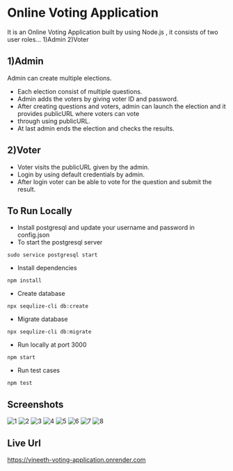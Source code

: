 # Online Voting Application

It is an Online Voting Application built by using Node.js , it consists of two user roles...
1)Admin 2)Voter

## 1)Admin

Admin can create multiple elections.

- Each election consist of multiple questions.
- Admin adds the voters by giving voter ID and password.
- After creating questions and voters, admin can launch the election and it provides publicURL where voters can vote
- through using publicURL.
- At last admin ends the election and checks the results.

## 2)Voter

- Voter visits the publicURL given by the admin.
- Login by using default credentials by admin.
- After login voter can be able to vote for the question and submit the result.

## To Run Locally

- Install postgresql and update your username and password in config.json
- To start the postgresql server

```
sudo service postgresql start
```

- Install dependencies

```
npm install
```

- Create database

```
npx sequlize-cli db:create
```

- Migrate database

```
npx sequlize-cli db:migrate
```

- Run locally at port 3000

```
npm start
```

- Run test cases

```
npm test
```

## Screenshots

![1](https://user-images.githubusercontent.com/112814848/213916221-ec2281dd-00b6-4491-b0ad-614fd2463028.png)
![2](https://user-images.githubusercontent.com/112814848/213916273-329402c0-9f22-422e-b1a7-a3f3e78d7d91.png)
![3](https://user-images.githubusercontent.com/112814848/213916274-1358fdb7-2f31-4f88-b923-902ebbaeee1d.png)
![4](https://user-images.githubusercontent.com/112814848/213916275-d9caec04-61c7-42ca-b2a6-01b411387d0b.png)
![5](https://user-images.githubusercontent.com/112814848/213916278-b4eb2674-c373-44d4-996d-363c923e5300.png)
![6](https://user-images.githubusercontent.com/112814848/213916279-ba72d663-4910-4fe6-b869-d426892a17a3.png)
![7](https://user-images.githubusercontent.com/112814848/213916281-faa873d6-31e3-46b2-a6da-2bde2fb4c861.png)
![8](https://user-images.githubusercontent.com/112814848/213916282-d09c4734-88fd-4f1c-9727-ac2a2b343c8f.png)

## Live Url

https://vineeth-voting-application.onrender.com
